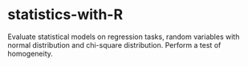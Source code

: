 # statistics-with-R
Evaluate statistical models on regression tasks, random variables with normal distribution and chi-square distribution. Perform a test of homogeneity.
